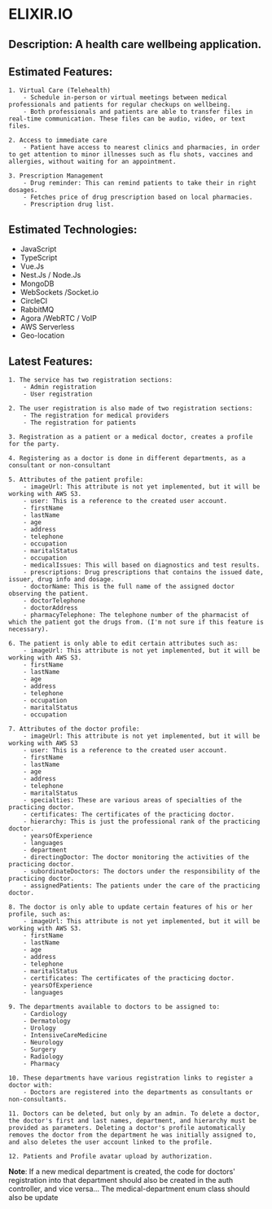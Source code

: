 # ELIXIR.IO

## Description: A health care wellbeing application.

## Estimated Features:

    1. Virtual Care (Telehealth)
        - Schedule in-person or virtual meetings between medical professionals and patients for regular checkups on wellbeing.
        - Both professionals and patients are able to transfer files in real-time communication. These files can be audio, video, or text files.

    2. Access to immediate care
        - Patient have access to nearest clinics and pharmacies, in order to get attention to minor illnesses such as flu shots, vaccines and allergies, without waiting for an appointment.

    3. Prescription Management
        - Drug reminder: This can remind patients to take their in right dosages.
        - Fetches price of drug prescription based on local pharmacies.
        - Prescription drug list.


## Estimated Technologies:
- JavaScript
- TypeScript
- Vue.Js
- Nest.Js / Node.Js
- MongoDB
- WebSockets /Socket.io
- CircleCI
- RabbitMQ
- Agora /WebRTC / VoIP
- AWS Serverless
- Geo-location


## Latest Features:

    1. The service has two registration sections:
        - Admin registration
        - User registration

    2. The user registration is also made of two registration sections:
        - The registration for medical providers
        - The registration for patients

    3. Registration as a patient or a medical doctor, creates a profile for the party.

    4. Registering as a doctor is done in different departments, as a consultant or non-consultant

    5. Attributes of the patient profile:
        - imageUrl: This attribute is not yet implemented, but it will be working with AWS S3.
        - user: This is a reference to the created user account.
        - firstName
        - lastName
        - age
        - address
        - telephone
        - occupation
        - maritalStatus
        - occupation
        - medicalIssues: This will based on diagnostics and test results.
        - prescriptions: Drug prescriptions that contains the issued date, issuer, drug info and dosage.
        - doctorName: This is the full name of the assigned doctor observing the patient.
        - doctorTelephone
        - doctorAddress
        - pharmacyTelephone: The telephone number of the pharmacist of which the patient got the drugs from. (I'm not sure if this feature is necessary).

    6. The patient is only able to edit certain attributes such as:
        - imageUrl: This attribute is not yet implemented, but it will be working with AWS S3.
        - firstName
        - lastName
        - age
        - address
        - telephone
        - occupation
        - maritalStatus
        - occupation

    7. Attributes of the doctor profile:
        - imageUrl: This attribute is not yet implemented, but it will be working with AWS S3
        - user: This is a reference to the created user account.
        - firstName
        - lastName
        - age
        - address
        - telephone
        - maritalStatus
        - specialties: These are various areas of specialties of the practicing doctor.
        - certificates: The certificates of the practicing doctor.
        - hierarchy: This is just the professional rank of the practicing doctor.
        - yearsOfExperience
        - languages
        - department
        - directingDoctor: The doctor monitoring the activities of the practicing doctor.
        - subordinateDoctors: The doctors under the responsibility of the practicing doctor.
        - assignedPatients: The patients under the care of the practicing doctor.

    8. The doctor is only able to update certain features of his or her profile, such as:
        - imageUrl: This attribute is not yet implemented, but it will be working with AWS S3.
        - firstName
        - lastName
        - age
        - address
        - telephone
        - maritalStatus
        - certificates: The certificates of the practicing doctor.
        - yearsOfExperience
        - languages
    
    9. The departments available to doctors to be assigned to:
        - Cardiology
        - Dermatology 
        - Urology
        - IntensiveCareMedicine
        - Neurology
        - Surgery
        - Radiology
        - Pharmacy
    
    10. These departments have various registration links to register a doctor with:
        - Doctors are registered into the departments as consultants or non-consultants.
    
    11. Doctors can be deleted, but only by an admin. To delete a doctor, the doctor's first and last names, department, and hierarchy must be provided as parameters. Deleting a doctor's profile automatically removes the doctor from the department he was initially assigned to, and also deletes the user account linked to the profile.

    12. Patients and Profile avatar upload by authorization.


**Note**: If a new medical department is created, the code for doctors' registration into that department should also be created in the auth controller, and vice versa... The medical-department enum class should also be update
